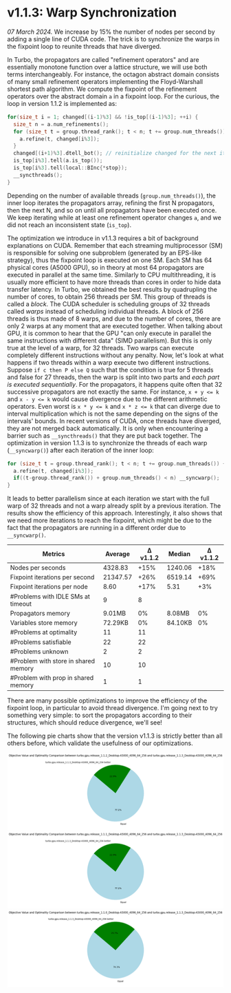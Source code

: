 # v1.1.3: Warp Synchronization

_07 March 2024._ We increase by 15% the number of nodes per second by adding a single line of CUDA code.
The trick is to synchronize the warps in the fixpoint loop to reunite threads that have diverged.

In Turbo, the propagators are called "refinement operators" and are essentially monotone function over a lattice structure, we will use both terms interchangeably.
For instance, the octagon abstract domain consists of many small refinement operators implementing the Floyd-Warshall shortest path algorithm.
We compute the fixpoint of the refinement operators over the abstract domain `a` in a fixpoint loop.
For the curious, the loop in version 1.1.2 is implemented as:

```cpp
for(size_t i = 1; changed[(i-1)%3] && !is_top[(i-1)%3]; ++i) {
  size_t n = a.num_refinements();
  for (size_t t = group.thread_rank(); t < n; t += group.num_threads()) {
    a.refine(t, changed[i%3]);
  }
  changed[(i+1)%3].dtell_bot(); // reinitialize changed for the next iteration.
  is_top[i%3].tell(a.is_top());
  is_top[i%3].tell(local::BInc{*stop});
  __syncthreads();
}
```

Depending on the number of available threads (`group.num_threads()`), the inner loop iterates the propagators array, refining the first N propagators, then the next N, and so on until all propagators have been executed once.
We keep iterating while at least one refinement operator changes `a`, and we did not reach an inconsistent state (`is_top`).

The optimization we introduce in v1.1.3 requires a bit of background explanations on CUDA.
Remember that each streaming multiprocessor (SM) is responsible for solving one subproblem (generated by an EPS-like strategy), thus the fixpoint loop is executed on one SM.
Each SM has 64 physical cores (A5000 GPU), so in theory at most 64 propagators are executed in parallel at the same time.
Similarly to CPU multithreading, it is usually more efficient to have more threads than cores in order to hide data transfer latency.
In Turbo, we obtained the best results by quadrupling the number of cores, to obtain 256 threads per SM.
This group of threads is called a _block_.
The CUDA scheduler is scheduling groups of 32 threads called _warps_ instead of scheduling individual threads.
A block of 256 threads is thus made of 8 warps, and due to the number of cores, there are only 2 warps at any moment that are executed together.
When talking about GPU, it is common to hear that the GPU "can only execute in parallel the same instructions with different data" (SIMD parallelism).
But this is only true at the level of a warp, for 32 threads.
Two warps can execute completely different instructions without any penalty.
Now, let's look at what happens if two threads within a warp execute two different instructions.
Suppose `if c then P else Q` such that the condition is true for 5 threads and false for 27 threads, then the warp is split into two parts and _each part is executed sequentially_.
For the propagators, it happens quite often that 32 successive propagators are not exactly the same.
For instance, `x + y <= k` and `x - y <= k` would cause divergence due to the different arithmetic operators.
Even worst is `x * y <= k` and `x * z <= k` that can diverge due to interval multiplication which is not the same depending on the signs of the intervals' bounds.
In recent versions of CUDA, once threads have diverged, they are not merged back automatically.
It is only when encountering a barrier such as `__syncthreads()` that they are put back together.
The optimization in version 1.1.3 is to synchronize the threads of each warp (`__syncwarp()`) after each iteration of the inner loop:

```cpp
for (size_t t = group.thread_rank(); t < n; t += group.num_threads()) {
  a.refine(t, changed[i%3]);
  if((t-group.thread_rank()) + group.num_threads() < n) __syncwarp();
}
```

It leads to better parallelism since at each iteration we start with the full warp of 32 threads and not a warp already split by a previous iteration.
The results show the efficiency of this approach.
Interestingly, it also shows that we need more iterations to reach the fixpoint, which might be due to the fact that the propagators are running in a different order due to `__syncwarp()`.

| Metrics | Average | Δ v1.1.2 | Median | Δ v1.1.2 |
|---------|---------|----------|--------|----------|
| Nodes per seconds | 4328.83 | +15% | 1240.06 | +18% |
| Fixpoint iterations per second | 21347.57 | +26% | 6519.14 | +69% |
| Fixpoint iterations per node | 8.60 | +17% | 5.31 | +3% |
| #Problems with IDLE SMs at timeout | 9 | 8 | |
| Propagators memory | 9.01MB | 0% | 8.08MB | 0% |
| Variables store memory | 72.29KB | 0% | 84.10KB | 0% |
| #Problems at optimality | 11 | 11 | |
| #Problems satisfiable | 22 | 22 | |
| #Problems unknown | 2 | 2 | |
| #Problem with store in shared memory | 10 | 10 | |
| #Problem with prop in shared memory | 1 | 1 | |

There are many possible optimizations to improve the efficiency of the fixpoint loop, in particular to avoid thread divergence.
I'm going next to try something very simple: to sort the propagators according to their structures, which should reduce divergence, we'll see!

The following pie charts show that the version v1.1.3 is strictly better than all others before, which validate the usefulness of our optimizations.

![TurboGPU-v1.1.2 vs TurboGPU-v1.1.3](turbo-v1.1/turbogpu-v1.1.2-vs-turbogpu-v1.1.3.png)
![TurboGPU-v1.1.1 vs TurboGPU-v1.1.3](turbo-v1.1/turbogpu-v1.1.1-vs-turbogpu-v1.1.3.png)
![TurboGPU-v1.1.0 vs TurboGPU-v1.1.3](turbo-v1.1/turbogpu-v1.1.0-vs-turbogpu-v1.1.3.png)
